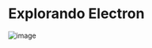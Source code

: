 # Explorando Electron 

![image](https://user-images.githubusercontent.com/66530386/166414515-9c232cb4-ae5e-48ce-8494-d2d64dbf6d9d.png)
